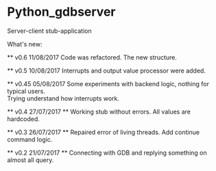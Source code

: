 # Python_gdbserver


Server-client stub-application

What's new:

** v0.6 11/08/2017
Code was refactored. The new structure.

** v0.5 10/08/2017
Interrupts and output value processor were added.

** v0.45 05/08/2017
Some experiments with backend logic, nothing for typical users.<br>
Trying understand how interrupts work.

** v0.4 27/07/2017 **
Working stub without errors. All values are hardcoded.

** v0.3 26/07/2017 **
Repaired error of living threads. Add continue command logic.

** v0.2 21/07/2017 **
Connecting with GDB and replying something on almost all query.